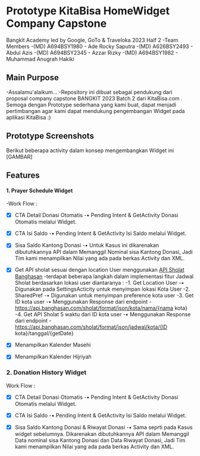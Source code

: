 # Prototype KitaBisa HomeWidget Company Capstone
Bangkit Academy led by Google, GoTo & Traveloka 2023 Half 2
-Team Members
-(MD) A694BSY1980 - Ade Rocky Saputra
-(MD) A626BSY2493 - Abdul Azis
-(MD) A694BSY2345 - Azzar Rizky
-(MD) A694BSY1982 - Muhammad Anugrah Hakiki

## Main Purpose
-Assalamu'alaikum...
-Repository ini dibuat sebagai pendukung dari proposal company capstone BANGKIT 2023 Batch 2 dari KitaBisa.com . Semoga dengan Prototype sederhana yang kami buat, dapat menjadi pertimbangan agar kami dapat mendukung pengembangan Widget pada aplikasi KitaBisa :)

## Prototype Screenshots
Berikut beberapa activity dalam konsep mengembangkan Widget ini
[GAMBAR]

## Features
#### 1. Prayer Schedule Widget
-Work Flow :
- [x] CTA Detail Donasi Otomatis
-• Pending Intent & GetActivity Donasi Otomatis melalui Widget.

- [x] CTA Isi Saldo
-• Pending Intent & GetActivity Isi Saldo melalui Widget.

- [x] Sisa Saldo Kantong Donasi
-• Untuk Kasus ini dikarenakan dibutuhkannya API dalam Memanggil Nominal sisa Kantong Donasi, Jadi Tim kami menampilkan Nilai yang ada pada berkas Activity dan XML.

- [x] Get API sholat sesuai dengan location User menggunakan [API Sholat Banghasan](https://fathimah.docs.apiary.io/)
-terdapat beberapa langkah dalam implementasi fitur Jadwal Sholat berdasarkan lokasi user diantaranya :
-1. Get Location User 
-• Digunakan pada SettingsActicity untuk menyimpan lokasi Kota User
-2. SharedPref 
-• Digunakan untuk menyimpan preference kota user
-3. Get ID kota user 
-• Menggunakan Response dari endpoint
-https://api.banghasan.com/sholat/format/json/kota/nama/{nama kota}
-4. Get API Sholat 5 waktu dari ID kota user
-• Menggunakan Response dari endpoint
-https://api.banghasan.com/sholat/format/json/jadwal/kota/{ID kota}/tanggal/{getDate}

- [x] Menampilkan Kalender Masehi

- [x] Menampilkan Kalender Hijriyah

### 2. Donation History Widget
Work Flow :
- [x] CTA Detail Donasi Otomatis
-• Pending Intent & GetActivity Donasi Otomatis melalui Widget.

- [x] CTA Isi Saldo
-• Pending Intent & GetActivity Isi Saldo melalui Widget.


- [x] Sisa Saldo Kantong Donasi & Riwayat Donasi
-• Sama seprti pada Kasus widget sebelumnya. Dikarenakan dibutuhkannya API dalam Memanggil  Data nominal sisa Kantong Donasi dan Data Riwayat Donasi, Jadi Tim kami menampilkan Nilai yang ada pada berkas Activity dan XML.



